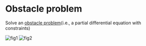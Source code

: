 # Obstacle problem
Solve an [obstacle problem](http://en.wikipedia.org/wiki/Obstacle_problem)(i.e., a partial differential equation with constraints)

![fig1](https://rawgithub.com/daleroberts/obstacle-problem/master/figures/fig1-0.png)
![fig2](https://rawgithub.com/daleroberts/obstacle-problem/master/figures/fig2-0.png)
